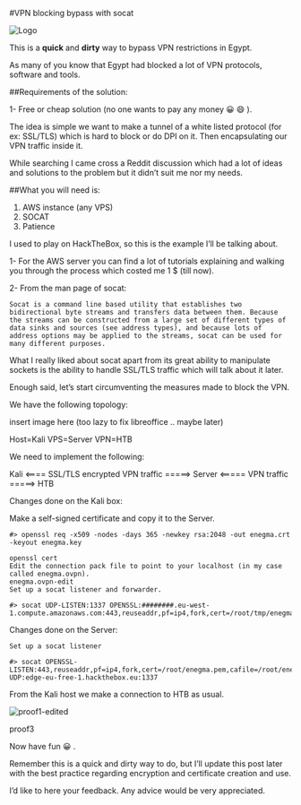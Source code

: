 #VPN blocking bypass with socat

![Logo](http://3n39m4.github.com/images/vpn/AWS_Simple_Icons_Networking_Amazon_VPC_VPN_Gateway.svg.png)

This is a **quick** and __dirty__ way to bypass VPN restrictions in Egypt.

As many of you know that Egypt had blocked a lot of VPN protocols, software and tools.

##Requirements of the solution:

1- Free or cheap solution (no one wants to pay any money 😀 :smile: ).

The idea is simple we want to make a tunnel of a white listed protocol (for ex: SSL/TLS) which is hard to block or do DPI on it. Then encapsulating our VPN traffic inside it.

While searching I came cross a Reddit discussion which had a lot of ideas and solutions to the problem but it didn’t suit me nor my needs.

##What you will need is:

1. AWS instance (any VPS)
2. SOCAT
3. Patience

I used to play on HackTheBox, so this is the example I’ll be talking about.

1- For the AWS server you can find a lot of tutorials explaining and walking you through the process which costed me 1 $ (till now).

2- From the man page of socat:

    Socat is a command line based utility that establishes two bidirectional byte streams and transfers data between them. Because the streams can be constructed from a large set of different types of data sinks and sources (see address types), and because lots of address options may be applied to the streams, socat can be used for many different purposes.

What I really liked about socat apart from its great ability to manipulate sockets is the ability to handle SSL/TLS traffic which will talk about it later.

Enough said, let’s start circumventing the measures made to block the VPN.

We have the following topology:

insert image here (too lazy to fix libreoffice .. maybe later)

Host=Kali
VPS=Server
VPN=HTB

We need to implement the following:

Kali <==== SSL/TLS encrypted VPN traffic =====> Server <===== VPN traffic =====> HTB

Changes done on the Kali box:

Make a self-signed certificate and copy it to the Server.

    #> openssl req -x509 -nodes -days 365 -newkey rsa:2048 -out enegma.crt -keyout enegma.key

    openssl cert
    Edit the connection pack file to point to your localhost (in my case called enegma.ovpn).
    enegma.ovpn-edit
    Set up a socat listener and forwarder.

    #> socat UDP-LISTEN:1337 OPENSSL:########.eu-west-1.compute.amazonaws.com:443,reuseaddr,pf=ip4,fork,cert=/root/tmp/enegma.pem,cafile=/root/tmp/enegma.pem,verify=0

Changes done on the Server:

    Set up a socat listener

    #> socat OPENSSL-LISTEN:443,reuseaddr,pf=ip4,fork,cert=/root/enegma.pem,cafile=/root/enegma.pem,verify=0 UDP:edge-eu-free-1.hackthebox.eu:1337

From the Kali host we make a connection to HTB as usual.

![proof1-edited]()

proof3

Now have fun 😀 .

Remember this is a quick and dirty way to do, but I’ll update this post later with the best practice regarding encryption and certificate creation and use.

I’d like to here your feedback. Any advice would be very appreciated.
